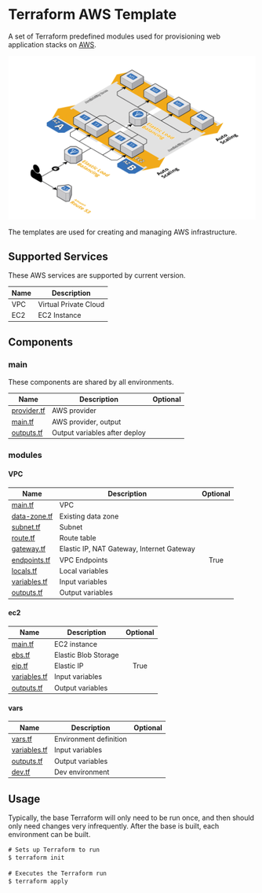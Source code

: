 # Terraform AWS Template

A set of Terraform predefined modules used for provisioning web application stacks on [AWS](https://aws.amazon.com/).

![diagram](images/diagram.png)

The templates are used for creating and managing AWS infrastructure.

## Supported Services

These AWS services are supported by current version.

| Name | Description           |
| ---- | --------------------- |
| VPC  | Virtual Private Cloud |
| EC2  | EC2 Instance          |

## Components

### main

These components are shared by all environments.

| Name              | Description                   | Optional |
| ----------------- | ----------------------------- | :------: |
| [provider.tf][mp] | AWS provider                  |          |
| [main.tf][mm]     | AWS provider, output          |          |
| [outputs.tf][mo]  | Output variables after deploy |          |  |

### modules

#### VPC
| Name                | Description                               | Optional |
| ------------------- | ----------------------------------------- | :------: |
| [main.tf][vm]       | VPC                                       |          |
| [data-zone.tf][vdz] | Existing data zone                        |          |
| [subnet.tf][vs]     | Subnet                                    |          |
| [route.tf][vr]      | Route table                               |          |
| [gateway.tf][vgw]   | Elastic IP, NAT Gateway, Internet Gateway |          |
| [endpoints.tf][vep] | VPC Endpoints                             |   True   |
| [locals.tf][vl]     | Local variables                           |          |
| [variables.tf][vv]  | Input variables                           |          |
| [outputs.tf][vo]    | Output variables                          |          |

#### ec2
| Name               | Description          | Optional |
| ------------------ | -------------------- | :------: |
| [main.tf][em]      | EC2 instance         |          |
| [ebs.tf][eeb]      | Elastic Blob Storage |          |
| [eip.tf][eip]      | Elastic IP           |   True   |
| [variables.tf][ev] | Input variables      |          |
| [outputs.tf][eo]   | Output variables     |          |

#### vars
| Name                | Description            | Optional |
| ------------------- | ---------------------- | :------: |
| [vars.tf][vaev]     | Environment definition |          |
| [variables.tf][vav] | Input variables        |          |
| [outputs.tf][vao]   | Output variables       |          |
| [dev.tf][vad]       | Dev environment        |          |

## Usage

Typically, the base Terraform will only need to be run once, and then should only
need changes very infrequently. After the base is built, each environment can be built.

```
# Sets up Terraform to run
$ terraform init

# Executes the Terraform run
$ terraform apply
```

[aws]: https://aws.amazon.com/
[mp]: ./provider.tf
[mm]: ./main.tf
[mo]: ./outputs.tf

[vm]: ./modules/vpc/main.tf
[vdz]: ./modules/vpc/data-zone.tf
[vs]: ./modules/vpc/subnet.tf
[vr]: ./modules/vpc/route.tf
[vgw]: ./modules/vpc/gateway.tf
[vep]: ./modules/vpc/endpoints.tf
[vl]: ./modules/vpc/locals.tf
[vv]: ./modules/vpc/variables.tf
[vo]: ./modules/vpc/outputs.tf

[em]: ./modules/ec2/main.tf
[eeb]: ./modules/ec2/ebs.tf
[eip]: ./modules/ec2/eip.tf
[ev]: ./modules/ec2/variables.tf
[eo]: ./modules/ec2/outputs.tf

[vaev]: ./modules/vars/vars.tf
[vav]: ./modules/vars/variables.tf
[vao]: ./modules/vars/outputs.tf
[vad]: ./modules/vars/dev.tf
